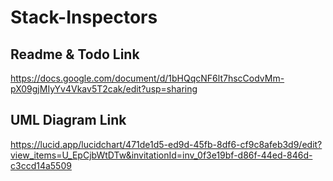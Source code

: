 # Stack-Inspectors
## Readme & Todo Link
https://docs.google.com/document/d/1bHQqcNF6lt7hscCodvMm-pX09gjMIyYv4Vkav5T2cak/edit?usp=sharing
## UML Diagram Link
https://lucid.app/lucidchart/471de1d5-ed9d-45fb-8df6-cf9c8afeb3d9/edit?view_items=U_EpCjbWtDTw&invitationId=inv_0f3e19bf-d86f-44ed-846d-c3ccd14a5509
